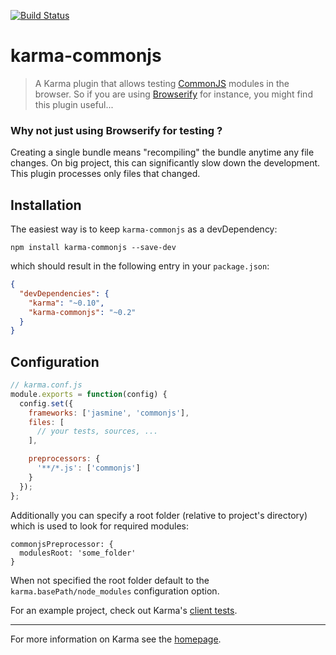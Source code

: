 [![Build Status](https://travis-ci.org/karma-runner/karma-commonjs.svg?branch=master)](https://travis-ci.org/karma-runner/karma-commonjs)

# karma-commonjs

> A Karma plugin that allows testing [CommonJS] modules in the browser. So if you are using [Browserify] for instance, you might find this plugin useful...

### Why not just using Browserify for testing ?

Creating a single bundle means "recompiling" the bundle anytime any file changes. On big project, this can significantly slow down the development. This plugin processes only files that changed.

## Installation

The easiest way is to keep `karma-commonjs` as a devDependency:

`npm install karma-commonjs --save-dev`

which should result in the following entry in your `package.json`:

```json
{
  "devDependencies": {
    "karma": "~0.10",
    "karma-commonjs": "~0.2"
  }
}
```

## Configuration
```js
// karma.conf.js
module.exports = function(config) {
  config.set({
    frameworks: ['jasmine', 'commonjs'],
    files: [
      // your tests, sources, ...
    ],

    preprocessors: {
      '**/*.js': ['commonjs']
    }
  });
};
```
Additionally you can specify a root folder (relative to project's directory) which is used to look for required modules:
```
commonjsPreprocessor: {
  modulesRoot: 'some_folder'  
}
```
When not specified the root folder default to the `karma.basePath/node_modules` configuration option.

For an example project, check out Karma's [client tests](https://github.com/karma-runner/karma/tree/master/test/client).

----

For more information on Karma see the [homepage].


[homepage]: http://karma-runner.github.com
[CommonJS]: http://www.commonjs.org/
[Browserify]: https://github.com/substack/node-browserify